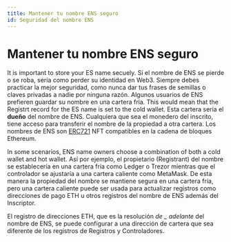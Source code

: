 ```yaml
---
title: Mantener tu nombre ENS seguro
id: Seguridad del nombre ENS
---
```


# Mantener tu nombre ENS seguro

It is important to store your ES name secuely. Si el nombre de ENS se pierde o se roba, sería como perder su identidad en Web3. Siempre debes practicar la mejor seguridad, como nunca dar tus frases de semillas o claves privadas a nadie por ninguna razón. Algunos usuarios de ENS prefieren guardar su nombre en una cartera fría. This would mean that the Registrt record for the ES name is set to the cold wallet. Esta cartera sería el **dueño** del nombre de ENS. Cualquiera que sea el monedero del inscrito, tiene acceso para transferir el nombre de la propiedad a otra cartera. Los nombres de ENS son [ERC721](https://ethereum.org/en/developers/docs/standards/tokens/erc-721/) NFT compatibles en la cadena de bloques Ethereum.

In some scenarios, ENS name owners choose a combination of both a cold wallet and hot wallet. Así por ejemplo, el propietario (Registrant) del nombre se establecería en una cartera fría como Ledger o Trezor mientras que el controlador se ajustaría a una cartera caliente como MetaMask. De esta manera la propiedad del nombre se mantiene segura en una cartera fría, pero una cartera caliente puede ser usada para actualizar registros como direcciones de pago ETH u otros registros del nombre de ENS además del Inscriptor.

El registro de direcciones ETH, que es la resolución _de _ adelante_ del nombre de ENS, se puede configurar a una dirección de cartera que sea diferente de los registros de Registros y Controladores.</p>

